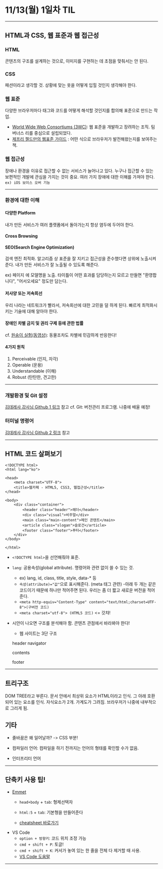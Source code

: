 # 11/13(월) 1일차 TIL

- - - 

## HTML과 CSS, 웹 표준과 웹 접근성

### HTML
콘텐츠의 구조를 설계하는 것으로, 이미지를 구현하는 데 초점을 맞춰서는 안 된다.

### CSS
패션이라고 생각할 것. 상황에 맞는 옷을 어떻게 입힐 것인지 생각해야 한다.

### 웹 표준
다양한 브라우저마다 태그와 코드를 어떻게 해석할 것인지를 합의해 표준으로 만드는 작업.
 - [World Wide Web Consortiums (3WC)](https://www.w3.org/): 웹 표준을 개발하고 장려하는 조직. 팀 버너스 리를 중심으로 설립되었다.
 - [제프리 젤드만의 웹표준 가이드](http://www.aladin.co.kr/shop/wproduct.aspx?ItemId=1024887) : 어떤 식으로 브라우저가 발전해왔는지를 보여주는 책.

### 웹 접근성
장애나 환경을 이유로 접근할 수 없는 서비스가 늘어나고 있다. 누구나 접근할 수 있는 보편적인 개발에 관심을 가지는 것이 중요. 여러 가지 장애에 대한 이해를 가져야 한다. 
```ex) iOS 보이스 오버 기능```

- - - 

### 환경에 대한 이해

#### 다양한 Platform
내가 만든 서비스가 여러 플랫폼에서 돌아가는지 항상 염두에 두어야 한다.

#### Cross Browsing

#### SEO(Search Engine Optimization)
검색 엔진 최적화. 알고리즘 상 표준을 잘 지키고 접근성을 준수했다면 상위에 노출시켜준다. 내가 만든 서비스가 잘 노출될 수 있도록 해준다.

ex) 페이지 <title></title>에 모델명을 노출. 타이틀이 어떤 효과를 담당하는지 모르고 만들면 "환영합니다", "어서오세요" 정도만 담는다.

#### 저사양 또는 저속회선
우리 나라는 네트워크가 빨라서, 저속회선에 대한 고민을 덜 하게 된다. 빠르게 최적화시키는 기술에 대해 알아야 한다.

#### 장애인 차별 금지 및 권리 구제 등에 관한 법률
cf. [원숭이 실험(동영상)](https://youtu.be/llQSJ6GLNwM): 동물조차도 차별에 민감하게 반응한다!

#### 4가지 원칙
1. Perceivable (인지, 자각)
2. Operable (운용)
3. Understandable (이해)
4. Robust (탄탄한, 견고한)

- - - 

### 개발환경 및 Git 설정
[김데레사 강사님 Github 1 링크](https://github.com/seulbinim/FC-FDS/blob/master/README/preferences.md) 참고
 cf. Git: 버전관리 프로그램. 나중에 배울 예정!

### 터미널 명령어
[김데레사 강사님 Github 2 링크](https://github.com/seulbinim/FC-FDS/blob/master/README/cli.md) 참고

- - -

## HTML 코드 살펴보기


    <!DOCTYPE html>
    <html lang="ko">

    <head>
        <meta charset="UTF-8">
        <title>웹카페 - HTML5, CSS3, 웹접근성</title>
    </head>

    <body>
        <div class="container">
            <header class="header">헤더</header>
            <div class="visual">비주얼</div>
            <main class="main-content">메인 콘텐트</main>
            <article class="slogan">슬로건</article>
            <footer class="footer">푸터</footer>
        </div>
    </body>

    </html>

- `<!DOCTYPE html>`을 선언해줘야 표준.
- `lang`: 공용속성(global attribute). 명령어와 관련 없이 쓸 수 있는 것.
    - ex) lang, id, class, title, style, data-* 등
    - `속성(attribute)="값"`으로 표시해준다. (meta 태그 관련)
-아래 두 개는 같은 코드이기 때문에 하나만 적어주면 된다. 우리는 좀 더 짧고 새로운 버전을 적어준다.
    - `<meta http-equiv="Content-Type" content="text/html;charset=UTF-8">(구버전 코드)`
    - `<meta charset="utf-8"> (HTML5 코드)` <= 갓챠!
- 시안이 나오면 구조를 분석해야 함. 콘텐츠 관점에서 바라봐야 한다!
    - 웹 사이트는 3단 구조


    header
    navigator


    contents


    footer

- - -

## 트리구조
DOM TREE라고 부른다. 문서 안에서 최상위 요소가 HTML이라고 인식. 그 아래 호환되어 있는 요소를 인식. 자식요소가 2개. 가계도가 그려짐. 브라우저가 나중에 내부적으로 그리게 됨.
## 기타

- 줄바꿈은 왜 일어날까? -> CSS 부분!

- 컴파일러 언어: 컴파일을 하기 전까지는 언어의 형태를 확인할 수가 없음.
- 인터프리터 언어

***

## 단축키 사용 팁! 

- [Emmet](emmet.io)
    - `head+body` + `tab`: 형제선택자
    - `html:5` + `tab`: 기본형을 만들어준다

    - [cheatsheet 바로가기](https://docs.emmet.io/cheat-sheet/) 
- VS Code
    - `option + 방향키`: 코드 위치 조정 가능
    - `cmd + shift + P`: 토글!
    - `cmd + shift + K`: 커서가 놓여 있는 한 줄을 전체 다 제거할 때 사용.
    - [VS Code 도움말](https://code.visualstudio.com/docs/editor/codebasics)

- - -